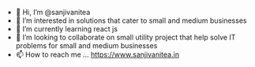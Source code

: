 - 👋 Hi, I’m @sanjivanitea
- 👀 I’m interested in solutions that cater to small and medium businesses
- 🌱 I’m currently learning react js
- 💞️ I’m looking to collaborate on small utility project that help solve IT problems for small and medium businesses
- 📫 How to reach me ... https://www.sanjivanitea.in

<!---
sanjivanitea/sanjivanitea is a ✨ special ✨ repository because its `README.md` (this file) appears on your GitHub profile.
You can click the Preview link to take a look at your changes.
--->

